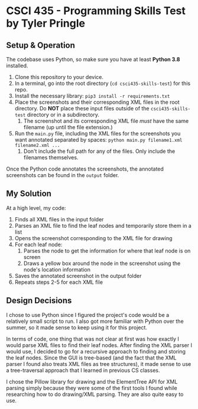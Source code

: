 # CSCI 435 - Programming Skills Test by Tyler Pringle
## Setup & Operation
The codebase uses Python, so make sure you have at least **Python 3.8** installed.
1. Clone this repository to your device.
2. In a terminal, go into the root directory (`cd csci435-skills-test`) for this repo.
3. Install the necessary library: `pip3 install -r requirements.txt`
4. Place the screenshots and their corresponding XML files in the root directory. Do **NOT** place these input files outside of the `csci435-skills-test` directory or in a subdirectory.
   1. The screenshot and its corresponding XML file *must* have the same filename (up until the file extension.)
5. Run the `main.py` file, including the XML files for the screenshots you want annotated separated by spaces: `python main.py filename1.xml filename2.xml ...`
   1. Don't include the full path for any of the files. Only include the filenames themselves.

Once the Python code annotates the screenshots, the annotated screenshots can be found in the `output` folder.

## My Solution
At a high level, my code:
1. Finds all XML files in the input folder
2. Parses an XML file to find the leaf nodes and temporarily store them in a list
3. Opens the screenshot corresponding to the XML file for drawing
4. For each leaf node:
   1. Parses the node to get the information for where that leaf node is on screen
   2. Draws a yellow box around the node in the screenshot using the node's location information
5. Saves the annotated screenshot in the output folder
6. Repeats steps 2-5 for each XML file

## Design Decisions
I chose to use Python since I figured the project's code would be a relatively small script to run. I also got more familiar with Python over the summer, so it made sense to keep using it for this project.

In terms of code, one thing that was not clear at first was how exactly I would parse XML files to find their leaf nodes. After finding the XML parser I would use, I decided to go for a recursive approach to finding and storing the leaf nodes. Since the GUI is tree-based (and the fact that the XML parser I found also treats XML files as tree structures), it made sense to use a tree-traversal approach that I learned in previous CS classes.

I chose the Pillow library for drawing and the ElementTree API for XML parsing simply because they were some of the first tools I found while researching how to do drawing/XML parsing. They are also quite easy to use.
